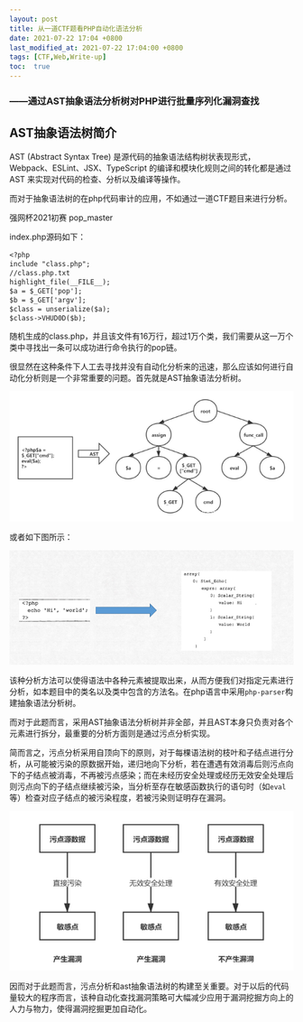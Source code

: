 ```yaml
---
layout: post
title: 从一道CTF题看PHP自动化语法分析
date: 2021-07-22 17:04 +0800
last_modified_at: 2021-07-22 17:04:00 +0800
tags: [CTF,Web,Write-up]
toc:  true
---
```


### ——通过AST抽象语法分析树对PHP进行批量序列化漏洞查找

## AST抽象语法树简介

AST (Abstract Syntax Tree) 是源代码的抽象语法结构树状表现形式，Webpack、ESLint、JSX、TypeScript 的编译和模块化规则之间的转化都是通过 AST 来实现对代码的检查、分析以及编译等操作。

而对于抽象语法树的在php代码审计的应用，不如通过一道CTF题目来进行分析。

强网杯2021初赛 pop_master

index.php源码如下：

```
<?php
include "class.php";
//class.php.txt
highlight_file(__FILE__);
$a = $_GET['pop'];
$b = $_GET['argv'];
$class = unserialize($a);
$class->VHUD0D($b);
```

随机生成的class.php，并且该文件有16万行，超过1万个类，我们需要从这一万个类中寻找出一条可以成功进行命令执行的pop链。

很显然在这种条件下人工去寻找并没有自动化分析来的迅速，那么应该如何进行自动化分析则是一个非常重要的问题。首先就是AST抽象语法分析树。

![AST图示](https://raw.githubusercontent.com/Heart-1ess/Heart_1ess-s-CTF-Note/master/blogs/assets/ast1.png)

或者如下图所示：

![AST图示2](https://raw.githubusercontent.com/Heart-1ess/Heart_1ess-s-CTF-Note/master/blogs/assets/ast2.png)

该种分析方法可以使得语法中各种元素被提取出来，从而方便我们对指定元素进行分析，如本题目中的类名以及类中包含的方法名。在php语言中采用`php-parser`构建抽象语法分析树。

而对于此题而言，采用AST抽象语法分析树并非全部，并且AST本身只负责对各个元素进行拆分，最重要的分析方面则是通过污点分析实现。

简而言之，污点分析采用自顶向下的原则，对于每棵语法树的枝叶和子结点进行分析，从可能被污染的原数据开始，递归地向下分析，若在遭遇有效消毒后则污点向下的子结点被消毒，不再被污点感染；而在未经历安全处理或经历无效安全处理后则污点向下的子结点继续被污染，当分析至存在敏感函数执行的语句时（如`eval`等）检查对应子结点的被污染程度，若被污染则证明存在漏洞。

![污点分析](https://raw.githubusercontent.com/Heart-1ess/Heart_1ess-s-CTF-Note/master/blogs/assets/ast3.png)

因而对于此题而言，污点分析和ast抽象语法树的构建至关重要。对于以后的代码量较大的程序而言，该种自动化查找漏洞策略可大幅减少应用于漏洞挖掘方向上的人力与物力，使得漏洞挖掘更加自动化。
